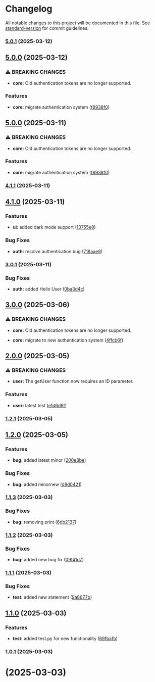 # Changelog

All notable changes to this project will be documented in this file. See [standard-version](https://github.com/conventional-changelog/standard-version) for commit guidelines.

### [5.0.1](https://github.com/Bhavishya-jasuja/VersionUpdate/compare/v5.0.0...v5.0.1) (2025-03-12)

## [5.0.0](https://github.com/Bhavishya-jasuja/VersionUpdate/compare/v4.1.1...v5.0.0) (2025-03-12)


### ⚠ BREAKING CHANGES

* **core:** Old authentication tokens are no longer supported.

### Features

* **core:** migrate authentication system ([f8938f0](https://github.com/Bhavishya-jasuja/VersionUpdate/commit/f8938f0e78d34ff398ff8982e3b245e3a07daa3f))

## [5.0.0](https://github.com/Bhavishya-jasuja/VersionUpdate/compare/v4.1.1...v5.0.0) (2025-03-11)


### ⚠ BREAKING CHANGES

* **core:** Old authentication tokens are no longer supported.

### Features

* **core:** migrate authentication system ([f8938f0](https://github.com/Bhavishya-jasuja/VersionUpdate/commit/f8938f0e78d34ff398ff8982e3b245e3a07daa3f))

### [4.1.1](https://github.com/Bhavishya-jasuja/VersionUpdate/compare/v4.1.0...v4.1.1) (2025-03-11)

## [4.1.0](https://github.com/Bhavishya-jasuja/VersionUpdate/compare/v4.0.0...v4.1.0) (2025-03-11)


### Features

* **ui:** added dark mode support ([13755e8](https://github.com/Bhavishya-jasuja/VersionUpdate/commit/13755e850d20144b02ec79ccf93cf7b2a6e760e6))


### Bug Fixes

* **auth:** resolve authentication bug ([718aae9](https://github.com/Bhavishya-jasuja/VersionUpdate/commit/718aae9c4d83db0f93fea16d4b045c06b48add0a))

### [3.0.1](https://github.com/Bhavishya-jasuja/VersionUpdate/compare/v3.0.0...v3.0.1) (2025-03-11)


### Bug Fixes

* **auth:** added Hello User ([0ba3d4c](https://github.com/Bhavishya-jasuja/VersionUpdate/commit/0ba3d4c1aa1692e2c852df20e608e03c3236095d))

## [3.0.0](https://github.com/Bhavishya-jasuja/VersionUpdate/compare/v2.0.0...v3.0.0) (2025-03-06)


### ⚠ BREAKING CHANGES

* **core:** Old authentication tokens are no longer supported.

* **core:** migrate to new authentication system ([4ffcb6f](https://github.com/Bhavishya-jasuja/VersionUpdate/commit/4ffcb6f2e4398ed33d1716ac1d7ba844fc86533f))

## [2.0.0](https://github.com/Bhavishya-jasuja/VersionUpdate/compare/v1.2.1...v2.0.0) (2025-03-05)


### ⚠ BREAKING CHANGES

* **user:** The getUser function now requires an ID parameter.

### Features

* **user:** latest test ([e1d6d8f](https://github.com/Bhavishya-jasuja/VersionUpdate/commit/e1d6d8fb3b6f336593f71460f899499d3e47b0b2))

### [1.2.1](https://github.com/Bhavishya-jasuja/VersionUpdate/compare/v1.2.0...v1.2.1) (2025-03-05)

## [1.2.0](https://github.com/Bhavishya-jasuja/VersionUpdate/compare/v1.1.3...v1.2.0) (2025-03-05)


### Features

* **bug:** added latest minor ([200e8be](https://github.com/Bhavishya-jasuja/VersionUpdate/commit/200e8beb64f189e857afa264fa6218732fb6333b))


### Bug Fixes

* **bug:** added minornew ([d8d0421](https://github.com/Bhavishya-jasuja/VersionUpdate/commit/d8d04215b5dbe829feeb226e436ce5a02fbbb645))

### [1.1.3](https://github.com/Bhavishya-jasuja/VersionUpdate/compare/v1.1.2...v1.1.3) (2025-03-03)


### Bug Fixes

* **bug:** removing print ([6db2137](https://github.com/Bhavishya-jasuja/VersionUpdate/commit/6db2137246ab3d9ec24e6c355da5ce4865ca5aa0))

### [1.1.2](https://github.com/Bhavishya-jasuja/VersionUpdate/compare/v1.1.1...v1.1.2) (2025-03-03)


### Bug Fixes

* **bug:** added new bug fix ([09f41d7](https://github.com/Bhavishya-jasuja/VersionUpdate/commit/09f41d71dc946512eb55e87ed4bf0afff046aa8a))

### [1.1.1](https://github.com/Bhavishya-jasuja/VersionUpdate/compare/v1.1.0...v1.1.1) (2025-03-03)


### Bug Fixes

* **test:** added new statement ([9a8677b](https://github.com/Bhavishya-jasuja/VersionUpdate/commit/9a8677b0edf1fc5609ab55f61f4159eda1c718ce))

## [1.1.0](https://github.com/Bhavishya-jasuja/VersionUpdate/compare/v1.0.1...v1.1.0) (2025-03-03)


### Features

* **test:** added test.py for new functionality ([69fbafb](https://github.com/Bhavishya-jasuja/VersionUpdate/commit/69fbafb62b7c6c7bbf391a1fd8bfd9d3d813403d))

### [1.0.1](https://github.com/Bhavishya-jasuja/VersionUpdate/compare/v1.0.0...v1.0.1) (2025-03-03)

#  (2025-03-03)
